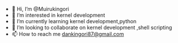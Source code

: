 - 👋 Hi, I’m @Muirukingori
- 👀 I’m interested in kernel development 
- 🌱 I’m currently learning kernel development,python
- 💞️ I’m looking to collaborate on kernel development ,shell scripting
- 📫 How to reach me dankingori87@gmail.com

<!---
Muirukingori/Muirukingori is a ✨ special ✨ repository because its `README.md` (this file) appears on your GitHub profile.
You can click the Preview link to take a look at your changes.
--->
